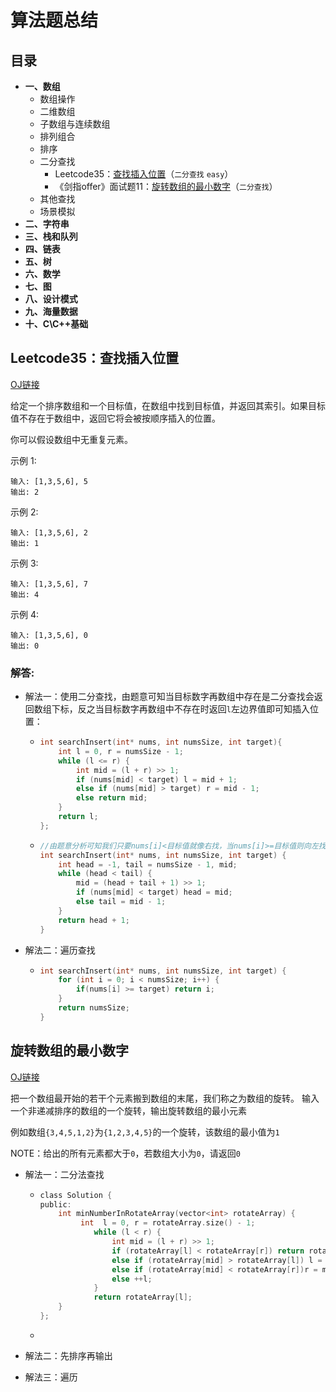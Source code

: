 # 算法题总结

## 目录

* **一、数组**
  * 数组操作
  * 二维数组
  * 子数组与连续数组
  * 排列组合
  * 排序
  * 二分查找
    * Leetcode35：[查找插入位置](#Leetcode35：查找插入位置)（`二分查找` `easy`）
    * 《剑指offer》面试题11：[旋转数组的最小数字](旋转数组的最小数字)（`二分查找`）
  * 其他查找
  * 场景模拟
* **二、字符串**
* **三、栈和队列**
* **四、链表**
* **五、树**
* **六、数学**
* **七、图**
* **八、设计模式**
* **九、海量数据**
* **十、C\C++基础**

## <a id='Leetcode35：查找插入位置'>Leetcode35：查找插入位置</a>

[OJ链接](https://leetcode.com/problems/search-insert-position/description/)

给定一个排序数组和一个目标值，在数组中找到目标值，并返回其索引。如果目标值不存在于数组中，返回它将会被按顺序插入的位置。

你可以假设数组中无重复元素。

示例 1:

```
输入: [1,3,5,6], 5
输出: 2
```

示例 2:

```
输入: [1,3,5,6], 2
输出: 1
```

示例 3:

```
输入: [1,3,5,6], 7
输出: 4
```

示例 4:

```
输入: [1,3,5,6], 0
输出: 0
```

### 解答:

* 解法一：使用二分查找，由题意可知当目标数字再数组中存在是二分查找会返回数组下标，反之当目标数字再数组中不存在时返回`l`左边界值即可知插入位置：

  * ```c
    int searchInsert(int* nums, int numsSize, int target){
        int l = 0, r = numsSize - 1;
        while (l <= r) {
            int mid = (l + r) >> 1;
            if (nums[mid] < target) l = mid + 1;
            else if (nums[mid] > target) r = mid - 1;
            else return mid;
        } 
        return l;
    };
    ```

  * ```c
    //由题意分析可知我们只要nums[i]<目标值就像右找，当nums[i]>=目标值则向左找
    int searchInsert(int* nums, int numsSize, int target) {
        int head = -1, tail = numsSize - 1, mid;
        while (head < tail) {
            mid = (head + tail + 1) >> 1;
            if (nums[mid] < target) head = mid;
            else tail = mid - 1;
        }
        return head + 1;
    }
    ```

* 解法二：遍历查找

  * ```c
    int searchInsert(int* nums, int numsSize, int target) {
        for (int i = 0; i < numsSize; i++) {
    		if(nums[i] >= target) return i;
        }
        return numsSize;
    }
    ```

## <a id='旋转数组的最小数字'>旋转数组的最小数字</a>

[OJ链接](https://www.nowcoder.com/practice/9f3231a991af4f55b95579b44b7a01ba?tpId=13&tqId=11159&tPage=1&rp=2&ru=%2Fta%2Fcoding-interviews&qru=%2Fta%2Fcoding-interviews%2Fquestion-ranking)

把一个数组最开始的若干个元素搬到数组的末尾，我们称之为数组的旋转。 输入一个非递减排序的数组的一个旋转，输出旋转数组的最小元素

例如数组`{3,4,5,1,2}`为`{1,2,3,4,5}`的一个旋转，该数组的最小值为`1`

NOTE：给出的所有元素都大于`0`，若数组大小为`0`，请返回`0`

* 解法一：二分法查找

  * ```c
    class Solution {
    public:
        int minNumberInRotateArray(vector<int> rotateArray) {
             int  l = 0, r = rotateArray.size() - 1;
                while (l < r) {
                    int mid = (l + r) >> 1;
                    if (rotateArray[l] < rotateArray[r]) return rotateArray[l];
                    else if (rotateArray[mid] > rotateArray[l]) l = mid + 1;
                    else if (rotateArray[mid] < rotateArray[r])r = mid;
                    else ++l;
                }
                return rotateArray[l];
        }
    };
    ```

    

  * 

* 解法二：先排序再输出

* 解法三：遍历


